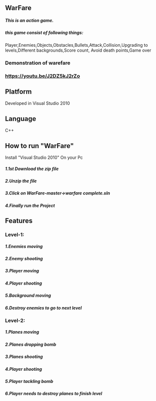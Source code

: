 ## WarFare
##### This is an action game.
##### this game consist of following things:
Player,Enemies,Objects,Obstacles,Bullets,Attack,Collision,Upgrading to levels,Different backgrounds,Score count,
Avoid death points,Game over
### Demonstration of warefare
### https://youtu.be/J2DZ5kJ2rZo
## Platform
Developed in Visual Studio 2010
## Language
C++
## How to run "WarFare" 
Install "Visual Studio 2010" On your Pc
##### 1.1st Download the zip file
##### 2.Unzip the file
##### 3.Click on WarFare-master->warfare complete.sln
##### 4.Finally run the Project
## Features
### Level-1:
##### 1.Enemies moving
##### 2.Enemy shooting
##### 3.Player moving
##### 4.Player shooting
##### 5.Background moving
##### 6.Destroy enemies to go to next level
### Level-2:
##### 1.Planes moving
##### 2.Planes dropping bomb
##### 3.Planes shooting
##### 4.Player shooting
##### 5.Player tackling bomb
##### 6.Player needs to destroy planes to finish level


